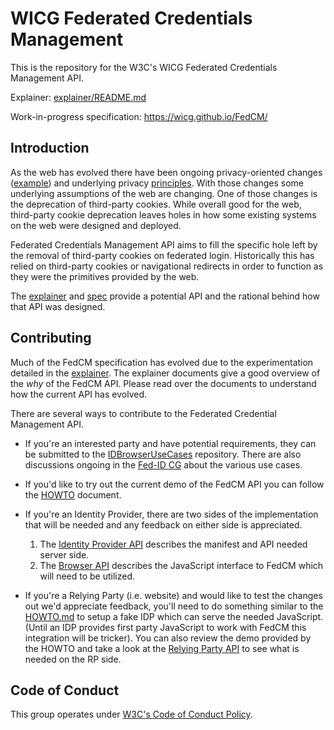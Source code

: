 # WICG Federated Credentials Management

This is the repository for the W3C's WICG Federated Credentials Management API.

Explainer: [explainer/README.md](explainer/README.md)

Work-in-progress specification: <https://wicg.github.io/FedCM/>


## Introduction

As the web has evolved there have been ongoing privacy-oriented changes
([example](https://blog.chromium.org/2020/01/building-more-private-web-path-towards.html)) and underlying privacy
[principles](https://github.com/michaelkleber/privacy-model). With those
changes some underlying assumptions of the web are changing. One of those
changes is the deprecation of third-party cookies. While overall good for the
web, third-party cookie deprecation leaves holes in how some existing systems
on the web were designed and deployed.

Federated Credentials Management API aims to fill the specific hole left by
the removal of third-party cookies on federated login. Historically this has
relied on third-party cookies or navigational redirects in order to function
as they were the primitives provided by the web.

The [explainer](explainer/README.md) and [spec](https://wicg.github.io/FedCM)
provide a potential API and the rational behind how that API was designed.


## Contributing

Much of the FedCM specification has evolved due to the experimentation detailed
in the [explainer](explainer/README.md). The explainer documents give a good
overview of the _why_ of the FedCM API. Please read over the documents to
understand how the current API has evolved.

There are several ways to contribute to the Federated Credential Management API.

 * If you're an interested party and have potential requirements, they can be
   submitted to the [IDBrowserUseCases](https://github.com/IDBrowserUseCases/docs)
   repository. There are also discussions ongoing in the
   [Fed-ID CG](https://www.w3.org/community/fed-id/) about the various use cases.

 * If you'd like to try out the current demo of the FedCM API you can follow the
   [HOWTO](explainer/HOWTO.md) document.

 * If you're an Identity Provider, there are two sides of the implementation that
   will be needed and any feedback on either side is appreciated.

   1. The [Identity Provider API](https://wicg.github.io/FedCM/#idp-api) describes
      the manifest and API needed server side.
   2. The [Browser API](https://wicg.github.io/FedCM/#API) describes the JavaScript
      interface to FedCM which will need to be utilized.

 * If you're a Relying Party (i.e. website) and would like to test the changes out
   we'd appreciate feedback, you'll need to do something similar to the
   [HOWTO.md](explainer/HOWTO.md) to setup a fake IDP which can serve the needed
   JavaScript. (Until an IDP provides first party JavaScript to work with FedCM
   this integration will be tricker). You can also review the demo provided by the
   HOWTO and take a look at the
   [Relying Party API](https://wicg.github.io/FedCM/#rp-api) to see what is needed
   on the RP side.


## Code of Conduct

This group operates under [W3C's Code of Conduct Policy](http://www.w3.org/Consortium/cepc/).
